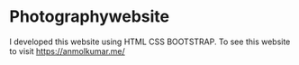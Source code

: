 # Photographywebsite
I developed this website using HTML CSS BOOTSTRAP. To see this website to visit https://anmolkumar.me/ 
